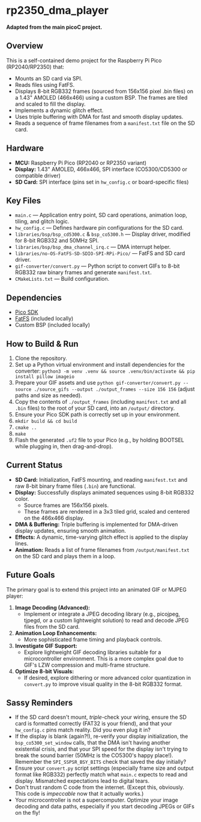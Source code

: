 # rp2350_dma_player

**Adapted from the main picoC project.**

## Overview

This is a self-contained demo project for the Raspberry Pi Pico (RP2040/RP2350) that:

- Mounts an SD card via SPI.
- Reads files using FatFS.
- Displays 8-bit RGB332 frames (sourced from 156x156 pixel .bin files) on a 1.43" AMOLED (466x466) using a custom BSP. The frames are tiled and scaled to fill the display.
- Implements a dynamic glitch effect.
- Uses triple buffering with DMA for fast and smooth display updates.
- Reads a sequence of frame filenames from a `manifest.txt` file on the SD card.

## Hardware

- **MCU:** Raspberry Pi Pico (RP2040 or RP2350 variant)
- **Display:** 1.43" AMOLED, 466x466, SPI interface (CO5300/CD5300 or compatible driver)
- **SD Card:** SPI interface (pins set in `hw_config.c` or board-specific files)

## Key Files

- `main.c` — Application entry point, SD card operations, animation loop, tiling, and glitch logic.
- `hw_config.c` — Defines hardware pin configurations for the SD card.
- `libraries/bsp/bsp_cd5300.c` & `bsp_co5300.h` — Display driver, modified for 8-bit RGB332 and 50MHz SPI.
- `libraries/bsp/bsp_dma_channel_irq.c` — DMA interrupt helper.
- `libraries/no-OS-FatFS-SD-SDIO-SPI-RPi-Pico/` — FatFS and SD card driver.
- `gif-converter/convert.py` — Python script to convert GIFs to 8-bit RGB332 raw binary frames and generate `manifest.txt`.
- `CMakeLists.txt` — Build configuration.

## Dependencies

- [Pico SDK](https://github.com/raspberrypi/pico-sdk)
- [FatFS](http://elm-chan.org/fsw/ff/00index_e.html) (included locally)
- Custom BSP (included locally)

## How to Build & Run

1.  Clone the repository.
2.  Set up a Python virtual environment and install dependencies for the converter: `python3 -m venv .venv && source .venv/bin/activate && pip install pillow imageio`
3.  Prepare your GIF assets and use `python gif-converter/convert.py --source ./source_gifs --output ./output_frames --size 156 156` (adjust paths and size as needed).
4.  Copy the contents of `./output_frames` (including `manifest.txt` and all `.bin` files) to the root of your SD card, into an `/output/` directory.
5.  Ensure your Pico SDK path is correctly set up in your environment.
6.  `mkdir build && cd build`
7.  `cmake ..`
8.  `make`
9.  Flash the generated `.uf2` file to your Pico (e.g., by holding BOOTSEL while plugging in, then drag-and-drop).

## Current Status

- **SD Card:** Initialization, FatFS mounting, and reading `manifest.txt` and raw 8-bit binary frame files (`.bin`) are functional.
- **Display:** Successfully displays animated sequences using 8-bit RGB332 color.
  - Source frames are 156x156 pixels.
  - These frames are rendered in a 3x3 tiled grid, scaled and centered on the 466x466 display.
- **DMA & Buffering:** Triple buffering is implemented for DMA-driven display updates, ensuring smooth animation.
- **Effects:** A dynamic, time-varying glitch effect is applied to the display lines.
- **Animation:** Reads a list of frame filenames from `/output/manifest.txt` on the SD card and plays them in a loop.

## Future Goals

The primary goal is to extend this project into an animated GIF or MJPEG player:

1.  **Image Decoding (Advanced):**
    - Implement or integrate a JPEG decoding library (e.g., picojpeg, tjpegd, or a custom lightweight solution) to read and decode JPEG files from the SD card.
2.  **Animation Loop Enhancements:**
    - More sophisticated frame timing and playback controls.
3.  **Investigate GIF Support:**
    - Explore lightweight GIF decoding libraries suitable for a microcontroller environment. This is a more complex goal due to GIF's LZW compression and multi-frame structure.
4.  **Optimize 8-bit Visuals:**
    - If desired, explore dithering or more advanced color quantization in `convert.py` to improve visual quality in the 8-bit RGB332 format.

## Sassy Reminders

- If the SD card doesn't mount, _triple_-check your wiring, ensure the SD card is formatted correctly (FAT32 is your friend), and that your `hw_config.c` pins match reality. Did you even plug it in?
- If the display is blank (again?!), re-verify your display initialization, the `bsp_co5300_set_window` calls, that the DMA isn't having another existential crisis, and that your SPI speed for the display isn't trying to break the sound barrier (50MHz is the CO5300's happy place!). Remember the `SPI_SSPSR_BSY_BITS` check that saved the day initially?
- Ensure your `convert.py` script settings (especially frame size and output format like RGB332) perfectly match what `main.c` expects to read and display. Mismatched expectations lead to digital tears.
- Don't trust random C code from the internet. (Except this, obviously. This code is _impeccable_ now that it actually works.)
- Your microcontroller is not a supercomputer. Optimize your image decoding and data paths, especially if you start decoding JPEGs or GIFs on the fly!
